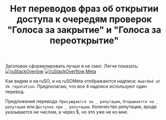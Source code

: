 ﻿---
title: "Нет переводов фраз об открытии доступа к очередям проверок &quot;Голоса за закрытие&quot; и &quot;Голоса за переоткрытие&quot;"
se.owner.user_id: 389694
se.owner.display_name: "Максим Фисман"
se.owner.link: "https://ru.meta.stackoverflow.com/users/389694/%d0%9c%d0%b0%d0%ba%d1%81%d0%b8%d0%bc-%d0%a4%d0%b8%d1%81%d0%bc%d0%b0%d0%bd"
se.link: "https://ru.meta.stackoverflow.com/questions/11415/%d0%9d%d0%b5%d1%82-%d0%bf%d0%b5%d1%80%d0%b5%d0%b2%d0%be%d0%b4%d0%be%d0%b2-%d1%84%d1%80%d0%b0%d0%b7-%d0%be%d0%b1-%d0%be%d1%82%d0%ba%d1%80%d1%8b%d1%82%d0%b8%d0%b8-%d0%b4%d0%be%d1%81%d1%82%d1%83%d0%bf%d0%b0-%d0%ba-%d0%be%d1%87%d0%b5%d1%80%d0%b5%d0%b4%d1%8f%d0%bc-%d0%bf%d1%80%d0%be%d0%b2%d0%b5%d1%80%d0%be%d0%ba-%d0%93%d0%be%d0%bb%d0%be%d1%81%d0%b0-%d0%b7%d0%b0-%d0%b7%d0%b0%d0%ba%d1%80%d1%8b%d1%82%d0%b8%d0%b5"
se.question_id: 11415
se.post_type: question
---
<p>Заголовок сформулировать лучше я не смог. Легче показать:
<a href="https://i.stack.imgur.com/6ITQM.png" rel="nofollow noreferrer"><img src="https://i.stack.imgur.com/6ITQM.png" alt="ruStackOverlow" /></a>
<a href="https://i.stack.imgur.com/Xywzk.png" rel="nofollow noreferrer"><img src="https://i.stack.imgur.com/Xywzk.png" alt="ruStackOverflow Meta" /></a></p>
<p>Как видим и на ruSO, и на ruSOMeta отображаются надписи: <code>Awarded at 3k reputation</code>. Предполагаю, что все 4 надписи используют один перевод.</p>
<p>Предложения перевода: <code>Присуждается за _ репутации</code>, <code>Открывается на _ репутации</code> или <code>Доступно при _ репутации</code>. Количество репутации, вроде указывается не числом, а через $, но это уже не ко мне.</p>
